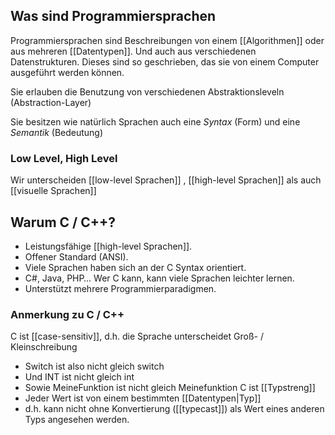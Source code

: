 ## Was sind Programmiersprachen
Programmiersprachen sind Beschreibungen von einem [[Algorithmen]] oder aus mehreren [[Datentypen]]. Und auch aus verschiedenen Datenstrukturen. Dieses sind so geschrieben, das sie von einem Computer ausgeführt werden können.

Sie erlauben die Benutzung von verschiedenen Abstraktionsleveln (Abstraction-Layer)

Sie besitzen wie natürlich Sprachen auch eine *Syntax* (Form) und eine *Semantik* (Bedeutung)

### Low Level, High Level
Wir unterscheiden [[low-level Sprachen]] , [[high-level Sprachen]] als auch [[visuelle Sprachen]]

## Warum C / C++?
+ Leistungsfähige [[high-level Sprachen]]. 
+ Offener Standard (ANSI). 
+ Viele Sprachen haben sich an der C Syntax orientiert.
+ C#, Java, PHP… Wer C kann, kann viele Sprachen leichter lernen. 
+ Unterstützt mehrere Programmierparadigmen.

### Anmerkung zu C / C++
C ist [[case-sensitiv]], d.h. die Sprache unterscheidet Groß- / Kleinschreibung
+ Switch ist also nicht gleich switch 
+ Und INT ist nicht gleich int  
+ Sowie MeineFunktion ist nicht gleich Meinefunktion 
C ist [[Typstreng]] 
+ Jeder Wert ist von einem bestimmten [[Datentypen|Typ]] 
+ d.h. kann nicht ohne Konvertierung ([[typecast]]) als Wert eines anderen Typs angesehen werden.